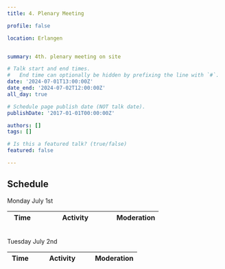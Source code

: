 ```yaml
---
title: 4. Plenary Meeting

profile: false

location: Erlangen


summary: 4th. plenary meeting on site

# Talk start and end times.
#   End time can optionally be hidden by prefixing the line with `#`.
date: '2024-07-01T13:00:00Z'
date_end: '2024-07-02T12:00:00Z'
all_day: true

# Schedule page publish date (NOT talk date).
publishDate: '2017-01-01T00:00:00Z'

authors: []
tags: []

# Is this a featured talk? (true/false)
featured: false

---
```

## Schedule
Monday July 1st

<table class="table table-striped border-bottom ">
  <thead>
    <tr>
        <th style="width: 20%">Time</th>
        <th style="width: 50%">Activity</th>
        <th style="width: 30%">Moderation</th>
    </tr>
  </thead>
  <tbody>
  </tbody>
</table>

<br>Tuesday July 2nd<br>

<table class="table table-striped border-bottom ">
  <thead>
    <tr>
        <th style="width: 20%">Time</th>
        <th style="width: 45%">Activity</th>
        <th style="width: 35%">Moderation</th>
    </tr>
  </thead>
  <tbody>   
  </tbody>
</table>
